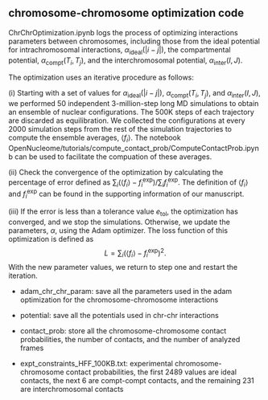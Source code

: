 ## chromosome-chromosome optimization code

ChrChrOptimization.ipynb logs the process of optimizing interactions parameters between chromosomes, including those from the ideal potential for intrachromosomal interactions, $\alpha_\mathrm{ideal}(|i-j|)$, the compartmental potential, $\alpha_\mathrm{compt}(T_i, T_j)$, and the interchromosomal potential, $\alpha_\mathrm{inter}(I,J)$. 


The optimization uses an iterative procedure as follows:

(i) Starting with a set of values for $\alpha_\mathrm{ideal}(|i-j|)$, $\alpha_\mathrm{compt}(T_i, T_j)$, and $\alpha_\mathrm{inter}(I,J)$,  we performed 50 independent 3-million-step long MD simulations to obtain an ensemble of nuclear configurations. The 500K steps of each trajectory are discarded as equilibration. We collected the configurations at every 2000 simulation steps from the rest of the simulation trajectories to compute the ensemble averages, $\left< f_i\right>$. The notebook OpenNucleome/tutorials/compute_contact_prob/ComputeContactProb.ipynb can be used to facilitate the compuation of these averages. 

(ii) Check the convergence of the optimization by calculating the percentage of error defined as $\sum_i(\left< f_i\right>-f_i^\text{exp})/\sum_i f_i^\text{exp}$. The definition of $\left< f_i\right>$ and $f_i^\text{exp}$ can be found in the supporting information of our manuscript. 

(iii) If the error is less than a tolerance value $e_\text{tol}$, the optimization has converged, and we stop the simulations. Otherwise, we update the parameters, $\alpha$, using the Adam optimizer. The loss function of this optimization is defined as $$L = \sum_i (\left< f_i\right> - f_i^\text{exp})^2.$$ With the new parameter values, we return to step one and restart the iteration.

- adam_chr_chr_param: save all the parameters used in the adam optimization for the chromosome-chromosome interactions

- potential: save all the potentials used in chr-chr interactions

- contact_prob: store all the chromosome-chromosome contact probabilities, the number of contacts, and the number of analyzed frames

- expt_constraints_HFF_100KB.txt: experimental chromosome-chromosome contact probabilities, the first 2489 values are ideal contacts, the next 6 are compt-compt contacts, and the remaining 231 are interchromosomal contacts
